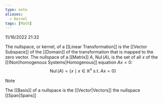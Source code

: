 ```yaml
---
type: note
aliases:
  - Kernel
tags: [Math]
---
```

11/16/2022 21:32

  

The nullspace, or kernel, of a [[Linear Transformation]] is the [[Vector Subspace]] of the [[Domain]] of the transformation that is mapped to the zero vector. The nullspace of a [[Matrix]] $A$, $\operatorname{Nul}(A)$, is the set of all $x$ of the [[(Non)homogenous Systems|Homogenous]] equation $Ax=0$:
$$
\operatorname{Nul}(A)=\{x\mid x\in\mathbb{R}^n\;\text{s.t.}\;Ax=0\}
$$
>[!note]
>The [[Basis]] of a nullspace is the [[Vector|Vectors]] the nullspace [[Span|Spans]]





